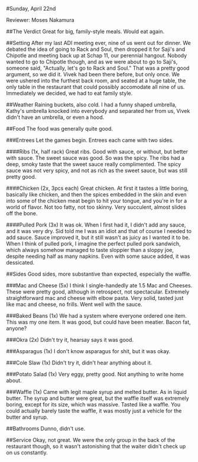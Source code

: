 #Sunday, April 22nd

Reviewer: Moses Nakamura

##The Verdict
Great for big, family-style meals.  Would eat again.

##Setting
After my last ADI meeting ever, nine of us went out for dinner.  We debated the
idea of going to Rack and Soul, then dropped it for Saji's and Chipotle and
meeting back up at Schap 11, our perennial hangout.  Nobody wanted to go to
Chipotle though, and as we were about to go to Saji's, someone said, "Actually,
let's go to Rack and Soul."  That was a pretty good argument, so we did it.
Vivek had been there before, but only once.  We were ushered into the furthest
back room, and seated at a huge table, the only table in the restaurant that
could possibly accomodate all nine of us.  Immediately we decided, we had to
eat family style.

##Weather
Raining buckets, also cold.  I had a funny shaped umbrella, Kathy's umbrella
knocked into everybody and separated her from us, Vivek didn't have an
umbrella, or even a hood.

##Food
The food was generally quite good.

###Entrees
Let the games begin.  Entrees each came with two sides.

####Ribs (1x, half rack)
Great ribs.  Good with sauce, or without, but better with sauce.  The sweet
sauce was good.  So was the spicy.  The ribs had a deep, smoky taste that the
sweet sauce really complimented.  The spicy sauce was not very spicy, and not
as rich as the sweet sauce, but was still pretty good.

####Chicken (2x, 3pcs each)
Great chicken.  At first it tastes a little boring, basically like chicken, and
then the spices embedded in the skin and even into some of the chicken meat
begin to hit your tongue, and you're in for a world of flavor.  Not too fatty,
not too skinny.  Very succulent, almost slides off the bone.

####Pulled Pork (3x)
It was ok.  When I first had it, I didn't add any sauce, and it was very
dry.  Sid told me I was an idiot and that of course I needed to add sauce.
Sauce improved it, but it still wasn't as juicy as I wanted it to be.  When I
think of pulled pork, I imagine the perfect pulled pork sandwich, which always
somehow managed to taste sloppier than a sloppy joe, despite needing half as
many napkins.  Even with some sauce added, it was dessicated.

##Sides
Good sides, more substantive than expected, especially the waffle.

###Mac and Cheese (5x)
I think I single-handedly ate 1.5 Mac and Cheeses.  These were pretty good,
although in retrospect, not spectacular.  Extremely straightforward mac and
cheese with elbow pasta.  Very solid, tasted just like mac and cheese, no
frills.  Went well with the sauce.

###Baked Beans (1x)
We had a system where everyone ordered one item.  This was my one item.  It was
good, but could have been meatier.  Bacon fat, anyone?

###Okra (2x)
Didn't try it, hearsay says it was good.

###Asparagus (1x)
I don't know asparagus for shit, but it was okay.

###Cole Slaw (1x)
Didn't try it, didn't hear anything about it.

###Potato Salad (1x)
Very eggy, pretty good.  Not anything to write home about.

###Waffle (1x)
Came with legit maple syrup and melted butter.  As in liquid butter.  The syrup
and butter were great, but the waffle itself was extremely boring, except for
its size, which was massive.  Tasted like a waffle.  You could actually barely
taste the waffle, it was mostly just a vehicle for the butter and syrup.

##Bathrooms
Dunno, didn't use.

##Service
Okay, not great.  We were the only group in the back of the restaurant though,
so it wasn't astonishing that the waiter didn't check up on us constantly.
